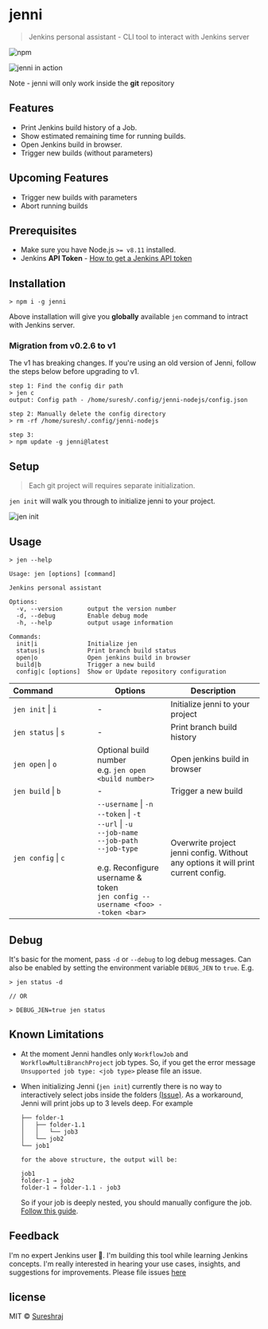 # jenni

> Jenkins personal assistant - CLI tool to interact with Jenkins server

![npm](https://img.shields.io/npm/v/jenni.svg)

![jenni in action](https://raw.githubusercontent.com/m-sureshraj/jenni/HEAD/media/jenni-in-action.png "jenni in action")

Note - jenni will only work inside the **git** repository

## Features
* Print Jenkins build history of a Job.
* Show estimated remaining time for running builds.
* Open Jenkins build in browser.
* Trigger new builds (without parameters)

## Upcoming Features
* Trigger new builds with parameters
* Abort running builds

## Prerequisites
- Make sure you have Node.js `>= v8.11` installed.
- Jenkins **API Token** - [How to get a Jenkins API token](https://stackoverflow.com/questions/45466090/how-to-get-the-api-token-for-jenkins)

## Installation
```
> npm i -g jenni
```
Above installation will give you **globally** available `jen` command to intract with Jenkins server.

### Migration from v0.2.6 to v1
The v1 has breaking changes. If you're using an old version of Jenni, follow the steps below before upgrading to v1.

```
step 1: Find the config dir path
> jen c
output: Config path - /home/suresh/.config/jenni-nodejs/config.json

step 2: Manually delete the config directory
> rm -rf /home/suresh/.config/jenni-nodejs

step 3:
> npm update -g jenni@latest
```

## Setup
> Each git project will requires separate initialization.

`jen init` will walk you through to initialize jenni to your project.

![jen init](https://raw.githubusercontent.com/m-sureshraj/jenni/HEAD/media/jen-init.png "jen init")

## Usage
```
> jen --help

Usage: jen [options] [command]

Jenkins personal assistant

Options:
  -v, --version       output the version number
  -d, --debug         Enable debug mode
  -h, --help          output usage information

Commands:
  init|i              Initialize jen
  status|s            Print branch build status
  open|o              Open jenkins build in browser
  build|b             Trigger a new build
  config|c [options]  Show or Update repository configuration
```

| Command&nbsp;&nbsp;&nbsp;&nbsp;&nbsp;&nbsp;&nbsp;&nbsp;&nbsp;&nbsp;&nbsp;&nbsp;&nbsp;&nbsp;&nbsp;&nbsp;&nbsp; | Options | Description |
| --- | --- | --- |
| `jen init` \| `i` | - | Initialize jenni to your project |
| `jen status` \| `s` | - | Print branch build history |
| `jen open` \| `o` | Optional build number <br> e.g. `jen open <build number>` | Open jenkins build in browser |
| `jen build` \| `b` | - | Trigger a new build |
| `jen config` \| `c` | `--username` \| `-n` <br> `--token` \| `-t`  <br> `--url` \| `-u` <br> `--job-name` <br> `--job-path` <br> `--job-type` <br> <br> e.g. Reconfigure username & token <br> `jen config --username <foo> --token <bar>` | Overwrite project jenni config. Without any options it will print current config. |

## Debug
It's basic for the moment, pass `-d` or `--debug` to log debug messages. Can also be enabled by setting the environment variable `DEBUG_JEN` to `true`. E.g.

```
> jen status -d

// OR

> DEBUG_JEN=true jen status
```
## Known Limitations

* At the moment Jenni handles only `WorkflowJob` and `WorkflowMultiBranchProject` job types. So, if you get the error message `Unsupported job type: <job type>` please file an issue.

* When initializing Jenni (`jen init`) currently there is no way to interactively select jobs inside the folders [(Issue)](https://github.com/terkelg/prompts/issues/224). As a workaround, Jenni will print jobs up to 3 levels deep. For example

    ```
    ├── folder-1
    │   ├── folder-1.1
    │   │   └── job3
    │   └── job2
    └── job1

    for the above structure, the output will be:

    job1
    folder-1 → job2
    folder-1 → folder-1.1 - job3
    ```
    So if your job is deeply nested, you should manually configure the job. [Follow this guide](JOB_CONFIGURATION.md).

## Feedback
I'm no expert Jenkins user 🤫. I'm building this tool while learning Jenkins concepts. I'm really interested in hearing your use cases, insights, and suggestions for improvements. Please file issues [here](https://github.com/m-sureshraj/jenni/issues)

## license
MIT © [Sureshraj](https://github.com/m-sureshraj)
